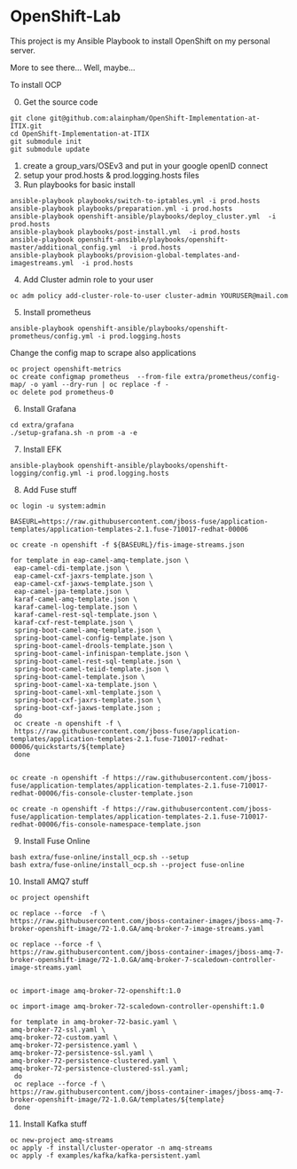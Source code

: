 # OpenShift-Lab
This project is my Ansible Playbook to install OpenShift on my personal server.

More to see there... Well, maybe... 



To install OCP

0. Get the source code

```
git clone git@github.com:alainpham/OpenShift-Implementation-at-ITIX.git
cd OpenShift-Implementation-at-ITIX
git submodule init
git submodule update
```

1. create a group_vars/OSEv3 and put in your google openID connect
2. setup your prod.hosts & prod.logging.hosts files
3. Run playbooks for basic install

```
ansible-playbook playbooks/switch-to-iptables.yml -i prod.hosts
ansible-playbook playbooks/preparation.yml -i prod.hosts
ansible-playbook openshift-ansible/playbooks/deploy_cluster.yml  -i prod.hosts
ansible-playbook playbooks/post-install.yml  -i prod.hosts
ansible-playbook openshift-ansible/playbooks/openshift-master/additional_config.yml  -i prod.hosts
ansible-playbook playbooks/provision-global-templates-and-imagestreams.yml  -i prod.hosts
```

4. Add Cluster admin role to your user

```
oc adm policy add-cluster-role-to-user cluster-admin YOURUSER@mail.com
```

5. Install prometheus

```
ansible-playbook openshift-ansible/playbooks/openshift-prometheus/config.yml -i prod.logging.hosts
```

Change the config map to scrape also applications

```
oc project openshift-metrics
oc create configmap prometheus  --from-file extra/prometheus/config-map/ -o yaml --dry-run | oc replace -f -
oc delete pod prometheus-0
```

6. Install Grafana
```
cd extra/grafana
./setup-grafana.sh -n prom -a -e
```

7. Install EFK

```
ansible-playbook openshift-ansible/playbooks/openshift-logging/config.yml -i prod.logging.hosts
```

8. Add Fuse stuff

```
oc login -u system:admin

BASEURL=https://raw.githubusercontent.com/jboss-fuse/application-templates/application-templates-2.1.fuse-710017-redhat-00006

oc create -n openshift -f ${BASEURL}/fis-image-streams.json

for template in eap-camel-amq-template.json \
 eap-camel-cdi-template.json \
 eap-camel-cxf-jaxrs-template.json \
 eap-camel-cxf-jaxws-template.json \
 eap-camel-jpa-template.json \
 karaf-camel-amq-template.json \
 karaf-camel-log-template.json \
 karaf-camel-rest-sql-template.json \
 karaf-cxf-rest-template.json \
 spring-boot-camel-amq-template.json \
 spring-boot-camel-config-template.json \
 spring-boot-camel-drools-template.json \
 spring-boot-camel-infinispan-template.json \
 spring-boot-camel-rest-sql-template.json \
 spring-boot-camel-teiid-template.json \
 spring-boot-camel-template.json \
 spring-boot-camel-xa-template.json \
 spring-boot-camel-xml-template.json \
 spring-boot-cxf-jaxrs-template.json \
 spring-boot-cxf-jaxws-template.json ;
 do
 oc create -n openshift -f \
 https://raw.githubusercontent.com/jboss-fuse/application-templates/application-templates-2.1.fuse-710017-redhat-00006/quickstarts/${template}
 done


oc create -n openshift -f https://raw.githubusercontent.com/jboss-fuse/application-templates/application-templates-2.1.fuse-710017-redhat-00006/fis-console-cluster-template.json

oc create -n openshift -f https://raw.githubusercontent.com/jboss-fuse/application-templates/application-templates-2.1.fuse-710017-redhat-00006/fis-console-namespace-template.json
```

9. Install Fuse Online

```
bash extra/fuse-online/install_ocp.sh --setup
bash extra/fuse-online/install_ocp.sh --project fuse-online
```

10. Install AMQ7 stuff

```
oc project openshift

oc replace --force  -f \
https://raw.githubusercontent.com/jboss-container-images/jboss-amq-7-broker-openshift-image/72-1.0.GA/amq-broker-7-image-streams.yaml

oc replace --force -f \
https://raw.githubusercontent.com/jboss-container-images/jboss-amq-7-broker-openshift-image/72-1.0.GA/amq-broker-7-scaledown-controller-image-streams.yaml


oc import-image amq-broker-72-openshift:1.0

oc import-image amq-broker-72-scaledown-controller-openshift:1.0
```

```
for template in amq-broker-72-basic.yaml \
amq-broker-72-ssl.yaml \
amq-broker-72-custom.yaml \
amq-broker-72-persistence.yaml \
amq-broker-72-persistence-ssl.yaml \
amq-broker-72-persistence-clustered.yaml \
amq-broker-72-persistence-clustered-ssl.yaml;
 do
 oc replace --force -f \
https://raw.githubusercontent.com/jboss-container-images/jboss-amq-7-broker-openshift-image/72-1.0.GA/templates/${template}
 done
```

11. Install Kafka stuff

```
oc new-project amq-streams
oc apply -f install/cluster-operator -n amq-streams
oc apply -f examples/kafka/kafka-persistent.yaml
```

